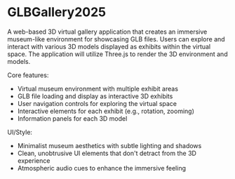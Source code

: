 # GLBGallery2025

A web-based 3D virtual gallery application that creates an immersive museum-like environment for showcasing GLB files. Users can explore and interact with various 3D models displayed as exhibits within the virtual space. The application will utilize Three.js to render the 3D environment and models.

Core features:
- Virtual museum environment with multiple exhibit areas
- GLB file loading and display as interactive 3D exhibits
- User navigation controls for exploring the virtual space
- Interactive elements for each exhibit (e.g., rotation, zooming)
- Information panels for each 3D model

UI/Style:
- Minimalist museum aesthetics with subtle lighting and shadows
- Clean, unobtrusive UI elements that don't detract from the 3D experience
- Atmospheric audio cues to enhance the immersive feeling
